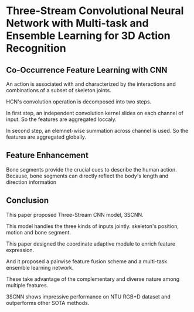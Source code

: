 # Three-Stream Convolutional Neural Network with Multi-task and Ensemble Learning for 3D Action Recognition

## Co-Occurrence Feature Learning with CNN
An action is associated with and characterized by the interactions and combinations of a subset of skeleton joints.

HCN's convolution operation is decomposed into two steps.

In first step, an independent convolution kernel slides on each channel of input. So the features are aggregated loccaly.

In second step, an elemnet-wise summation across channel is used. So the features are aggregated globally.

## Feature Enhancement
Bone segments provide the crucial cues to describe the human action. Because, bone segments can directly reflect the body's length and direction information

## Conclusion
This paper proposed Three-Stream CNN model, 3SCNN.

This model handles the three kinds of inputs jointly. skeleton's position, motion and bone segment.

This paper designed the coordinate adaptive module to enrich feature expression.

And it proposed a pairwise feature fusion scheme and a multi-task ensemble learning network.

These take advantage of the complementary and diverse nature among multiple features.

3SCNN shows impressive performance on NTU RGB+D dataset and outperforms other SOTA methods.

